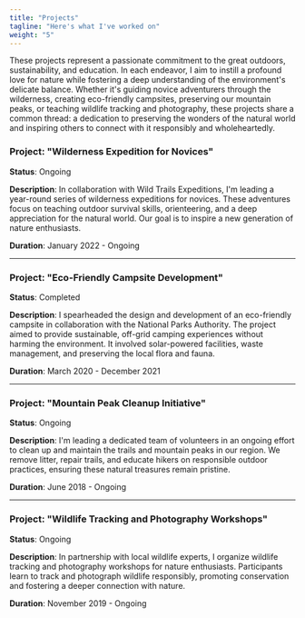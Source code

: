 ```yaml
---
title: "Projects"
tagline: "Here's what I've worked on"
weight: "5"
---
```


These projects represent a passionate commitment to the great outdoors, sustainability, and education. In each endeavor, I aim to instill a profound love for nature while fostering a deep understanding of the environment's delicate balance. Whether it's guiding novice adventurers through the wilderness, creating eco-friendly campsites, preserving our mountain peaks, or teaching wildlife tracking and photography, these projects share a common thread: a dedication to preserving the wonders of the natural world and inspiring others to connect with it responsibly and wholeheartedly.


### Project: "Wilderness Expedition for Novices"

**Status**: Ongoing

**Description**: In collaboration with Wild Trails Expeditions, I'm leading a year-round series of wilderness expeditions for novices. These adventures focus on teaching outdoor survival skills, orienteering, and a deep appreciation for the natural world. Our goal is to inspire a new generation of nature enthusiasts.

**Duration**: January 2022 - Ongoing

---

### Project: "Eco-Friendly Campsite Development"

**Status**: Completed

**Description**: I spearheaded the design and development of an eco-friendly campsite in collaboration with the National Parks Authority. The project aimed to provide sustainable, off-grid camping experiences without harming the environment. It involved solar-powered facilities, waste management, and preserving the local flora and fauna.

**Duration**: March 2020 - December 2021

---

### Project: "Mountain Peak Cleanup Initiative"

**Status**: Ongoing

**Description**: I'm leading a dedicated team of volunteers in an ongoing effort to clean up and maintain the trails and mountain peaks in our region. We remove litter, repair trails, and educate hikers on responsible outdoor practices, ensuring these natural treasures remain pristine.

**Duration**: June 2018 - Ongoing

---

### Project: "Wildlife Tracking and Photography Workshops"

**Status**: Ongoing

**Description**: In partnership with local wildlife experts, I organize wildlife tracking and photography workshops for nature enthusiasts. Participants learn to track and photograph wildlife responsibly, promoting conservation and fostering a deeper connection with nature.

**Duration**: November 2019 - Ongoing

